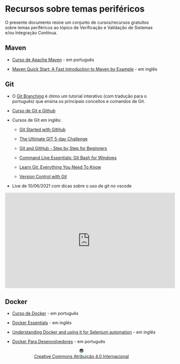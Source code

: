 # Recursos sobre temas periféricos

O presente documento reúne um conjunto de cursos/recursos gratuítos sobre temas periféricos ao tópico de Verificação e Validação de Sistemas e/ou Integração Contínua.

## Maven

* [Curso de Apache Maven](https://www.cursou.com.br/informatica/programacao/apache-maven/) - em português

* [Maven Quick Start: A Fast Introduction to Maven by Example](https://www.udemy.com/course/maven-quick-start/?LSNPUBID=JVFxdTr9V80&ranEAID=JVFxdTr9V80&ranMID=39197&ranSiteID=JVFxdTr9V80-e_ucj1qwvdE9Y1hCBjH1DA&utm_medium=udemyads&utm_source=aff-campaign) - em inglês

## Git

* O [Git Branching](https://learngitbranching.js.org/?locale=pt_BR) é ótimo um tutorial interativo (com tradução para o português) que ensina os principais conceitos e comandos de Git.

* [Curso de Git e Github](https://www.cursou.com.br/informatica/programacao/curso-de-git-e-github/)

* Cursos de Git em inglês:
  * [Git Started with GitHub](https://www.udemy.com/course/git-started-with-github/?LSNPUBID=JVFxdTr9V80&ranEAID=JVFxdTr9V80&ranMID=39197&ranSiteID=JVFxdTr9V80-91boMYQq8oh2IslMEQij3w&utm_medium=udemyads&utm_source=aff-campaign)

  * [The Ultimate GIT 5-day Challenge](https://www.udemy.com/course/the-ultimate-git-5-day-challenge/?LSNPUBID=JVFxdTr9V80&ranEAID=JVFxdTr9V80&ranMID=39197&ranSiteID=JVFxdTr9V80-6Srg2qPDEX82bdZ9FJxdBg&utm_medium=udemyads&utm_source=aff-campaign)

  * [Git and GitHub - Step by Step for Beginners](https://www.udemy.com/course/git-and-github-step-by-step-for-beginners/?LSNPUBID=JVFxdTr9V80&ranEAID=JVFxdTr9V80&ranMID=39197&ranSiteID=JVFxdTr9V80-M9UeqzA8w..L69udjTMcCQ&utm_medium=udemyads&utm_source=aff-campaign)

  * [Command Line Essentials: Git Bash for Windows](https://www.udemy.com/course/git-bash/?LSNPUBID=JVFxdTr9V80&ranEAID=JVFxdTr9V80&ranMID=39197&ranSiteID=JVFxdTr9V80-KcAaMIZ6hxo2OwgWQpopHQ&utm_medium=udemyads&utm_source=aff-campaign)

  * [Learn Git: Everything You Need To Know](https://www.udemy.com/course/learngit/?ranMID=39197&ranEAID=JVFxdTr9V80&ranSiteID=JVFxdTr9V80-sT8dzt1exE.mfZlZltZyPw&LSNPUBID=JVFxdTr9V80&utm_source=aff-campaign&utm_medium=udemyads)

  * [Version Control with Git](https://www.coursera.org/learn/version-control-with-git?ranMID=40328&ranEAID=JVFxdTr9V80&ranSiteID=JVFxdTr9V80-n8OfI.bLURNl0pa4T5hguw&siteID=JVFxdTr9V80-n8OfI.bLURNl0pa4T5hguw&utm_content=10&utm_medium=partners&utm_source=linkshare&utm_campaign=JVFxdTr9V80)

* Live de 10/06/2021 com dicas sobre o uso de git no vscode

<iframe width="560" height="315" src="https://www.youtube.com/embed/SDowGAvT0l0" title="Dicas sobre o uso de git no vscode" frameborder="0" allow="accelerometer; autoplay; clipboard-write; encrypted-media; gyroscope; picture-in-picture" allowfullscreen></iframe>

## Docker

* [Curso de Docker](https://www.cursou.com.br/informatica/programacao/docker/#player) - em português

* [Docker Essentials](https://www.udemy.com/course/docker-essentials/?LSNPUBID=JVFxdTr9V80&ranEAID=JVFxdTr9V80&ranMID=39197&ranSiteID=JVFxdTr9V80-pVpMJIJW0cArZP_Sfhi1jA&utm_medium=udemyads&utm_source=aff-campaign) - em inglês

* [Understanding Docker and using it for Selenium automation](https://www.udemy.com/course/understanding-docker-performing-selenium-automation/?LSNPUBID=JVFxdTr9V80&ranEAID=JVFxdTr9V80&ranMID=39197&ranSiteID=JVFxdTr9V80-m9ORi_E7gZgHCcyTspD3og&utm_medium=udemyads&utm_source=aff-campaign) - em inglês

* [Docker Para Desenvolvedores](https://leanpub.com/dockerparadesenvolvedores) - em português

<center>
<a href="https://rpmhub.dev" target="blanck"><img src="../imgs/logo.png" alt="Rodrigo Prestes Machado" width="3%" height="3%" border=0 style="border:0; text-decoration:none; outline:none"></a><br/>
<a rel="license" href="http://creativecommons.org/licenses/by/4.0/">Creative Commons Atribuição 4.0 Internacional</a>
</center>
